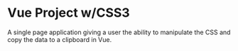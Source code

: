 # Vue Project w/CSS3

A single page application giving a user the ability to manipulate the CSS and copy the data to a clipboard in Vue.
